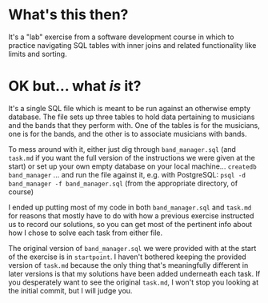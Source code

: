 # What's this then?

It's a "lab" exercise from a software development course in which to practice navigating SQL tables with inner joins and related functionality like limits and sorting.

# OK but... what _is_ it?

It's a single SQL file which is meant to be run against an otherwise empty database. The file sets up three tables to hold data pertaining to musicians and the bands that they perform with. One of the tables is for the musicians, one is for the bands, and the other is to associate musicians with bands.

To mess around with it, either just dig through `band_manager.sql` (and `task.md` if you want the full version of the instructions we were given at the start) or set up your own empty database on your local machine...
`createdb band_manager`
... and run the file against it, e.g. with PostgreSQL:
`psql -d band_manager -f band_manager.sql` (from the appropriate directory, of course)

I ended up putting most of my code in both `band_manager.sql` and `task.md` for reasons that mostly have to do with how a previous exercise instructed us to record our solutions, so you can get most of the pertinent info about how I chose to solve each task from either file.

The original version of `band_manager.sql` we were provided with at the start of the exercise is in `startpoint`. I haven't bothered keeping the provided version of `task.md` because the only thing that's meaningfully different in later versions is that my solutions have been added underneath each task. If you desperately want to see the original `task.md`, I won't stop you looking at the initial commit, but I will judge you.
